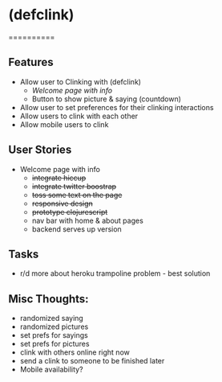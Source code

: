 # (defclink)
==========

## Features
* Allow user to Clinking with (defclink)
  - *Welcome page with info*
  - Button to show picture & saying (countdown)
* Allow user to set preferences for their clinking interactions
* Allow users to clink with each other
* Allow mobile users to clink

## User Stories
* Welcome page with info
  - ~~integrate hiccup~~
  - ~~integrate twitter boostrap~~
  - ~~toss some text on the page~~
  - ~~responsive design~~
  - ~~prototype clojurescript~~
  - nav bar with home & about pages
  - backend serves up version
  
## Tasks
* r/d more about heroku trampoline problem - best solution

## Misc Thoughts:
* randomized saying
* randomized pictures
* set prefs for sayings
* set prefs for pictures
* clink with others online right now
* send a clink to someone to be finished later
* Mobile availability?








